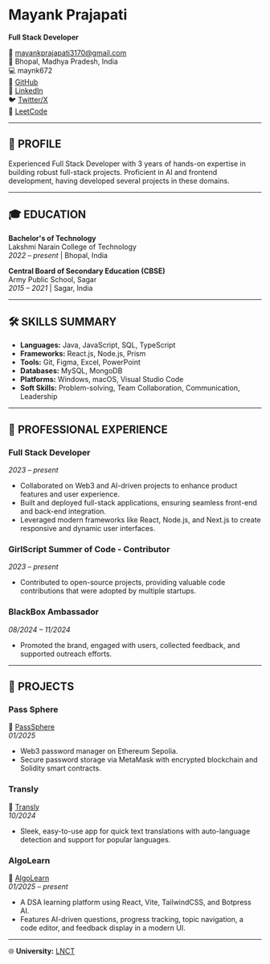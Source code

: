 # Mayank Prajapati
**Full Stack Developer**

📧 mayankprajapati3170@gmail.com  
 📍 Bhopal, Madhya Pradesh, India  
💻 maynk672  
🐙 [GitHub](https://github.com/mayankprajapati17)  
🔗 [LinkedIn](https://www.linkedin.com/in/mayank-prajapati17)  
🐦 [Twitter/X](https://x.com/Mayank_754)  
📌 [LeetCode](https://leetcode.com/u/mynk672/)  

---

## 📝 PROFILE
Experienced Full Stack Developer with 3 years of hands-on expertise in building robust full-stack projects. Proficient in AI and frontend development, having developed several projects in these domains.

---

## 🎓 EDUCATION
**Bachelor's of Technology**  
Lakshmi Narain College of Technology  
*2022 – present* | Bhopal, India  

**Central Board of Secondary Education (CBSE)**  
Army Public School, Sagar  
*2015 – 2021* | Sagar, India  

---

## 🛠 SKILLS SUMMARY
- **Languages:** Java, JavaScript, SQL, TypeScript  
- **Frameworks:** React.js, Node.js, Prism  
- **Tools:** Git, Figma, Excel, PowerPoint  
- **Databases:** MySQL, MongoDB  
- **Platforms:** Windows, macOS, Visual Studio Code  
- **Soft Skills:** Problem-solving, Team Collaboration, Communication, Leadership  

---

## 💼 PROFESSIONAL EXPERIENCE

### **Full Stack Developer**  
*2023 – present*  
- Collaborated on Web3 and AI-driven projects to enhance product features and user experience.  
- Built and deployed full-stack applications, ensuring seamless front-end and back-end integration.  
- Leveraged modern frameworks like React, Node.js, and Next.js to create responsive and dynamic user interfaces.  

### **GirlScript Summer of Code - Contributor**  
*2023 – present*  
- Contributed to open-source projects, providing valuable code contributions that were adopted by multiple startups.  

### **BlackBox Ambassador**  
*08/2024 – 11/2024*  
- Promoted the brand, engaged with users, collected feedback, and supported outreach efforts.  

---

## 🚀 PROJECTS

### **Pass Sphere**  
🔗 [PassSphere](https://pass-sphere.vercel.app/)  
*01/2025*  
- Web3 password manager on Ethereum Sepolia.  
- Secure password storage via MetaMask with encrypted blockchain and Solidity smart contracts.  

### **Transly**  
🔗 [Transly](https://transly-sigma.vercel.app/)  
*10/2024*  
- Sleek, easy-to-use app for quick text translations with auto-language detection and support for popular languages.  

### **AlgoLearn**  
🔗 [AlgoLearn](https://learnify-structures.vercel.app/)  
*01/2025 – present*  
- A DSA learning platform using React, Vite, TailwindCSS, and Botpress AI.  
- Features AI-driven questions, progress tracking, topic navigation, a code editor, and feedback display in a modern UI.  

---

🌐 **University:** [LNCT](https://lnct.ac.in/)
